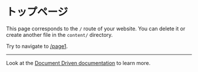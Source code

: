 # トップページ

This page corresponds to the `/` route of your website. You can delete it or create another file in the `content/` directory.

Try to navigate to [/page1](/page1).

---

Look at the [Document Driven documentation](https://content.nuxtjs.org/guide/writing/document-driven) to learn more.
